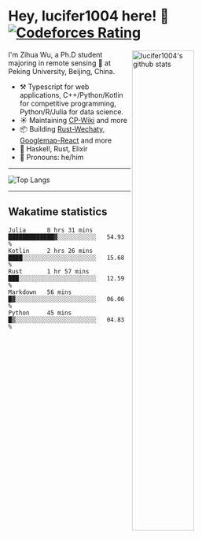 # Hey, lucifer1004 here! :wave: [![Codeforces Rating](https://cfrating.ihcr.top/?user=lucifer1004&style=flat-square)](https://codeforces.com/profile/lucifer1004)

<img width="50%" align="right" alt="lucifer1004's github stats" src="https://github-readme-stats.vercel.app/api?username=lucifer1004&show_icons=true">

I'm Zihua Wu, a Ph.D student majoring in remote sensing :satellite: at Peking University, Beijing, China.

- :hammer_and_pick: Typescript for web applications, C++/Python/Kotlin for competitive programming, Python/R/Julia for data science.
- :sunny: Maintaining [CP-Wiki](https://cp-wiki.vercel.app) and more 
- :package: Building [Rust-Wechaty](https://github.com/wechaty/rust-wechaty), [Googlemap-React](https://github.com/googlemap-react/googlemap-react) and more
- :seedling: Haskell, Rust, Elixir
- :man: Pronouns: he/him

---

![Top Langs](https://github-readme-stats.vercel.app/api/top-langs/?username=lucifer1004&layout=compact)

---

## Wakatime statistics

<!--START_SECTION:waka-->
```text
Julia      8 hrs 31 mins   █████████████▓░░░░░░░░░░░   54.93 % 
Kotlin     2 hrs 26 mins   ████░░░░░░░░░░░░░░░░░░░░░   15.68 % 
Rust       1 hr 57 mins    ███░░░░░░░░░░░░░░░░░░░░░░   12.59 % 
Markdown   56 mins         █▓░░░░░░░░░░░░░░░░░░░░░░░   06.06 % 
Python     45 mins         █▒░░░░░░░░░░░░░░░░░░░░░░░   04.83 % 
```
<!--END_SECTION:waka-->
